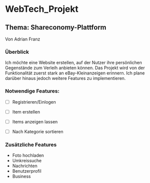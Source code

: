# WebTech_Projekt

## Thema: Shareconomy-Plattform
Von Adrian Franz

### Überblick
Ich möchte eine Website erstellen, auf der Nutzer ihre persönlichen
Gegenstände zum Verleih anbieten können.
Das Projekt wird von der Funktionalität zuerst stark an eBay-Kleinanzeigen 
erinnern. Ich plane darüber hinaus jedoch weitere Features zu implementieren.

### Notwendige Features:

- [ ] Registrieren/Einlogen
- [ ] Item erstellen
- [ ] Items anzeigen lassen
- [ ] Nach Kategorie sortieren



### Zusätzliche Features

- Foto hochladen
- Umkreissuche
- Nachrichten
- Benutzerprofil
- Business

